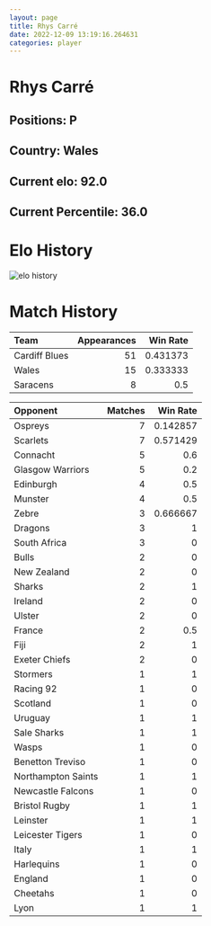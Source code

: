 ```yaml
---  
layout: page  
title: Rhys Carré  
date: 2022-12-09 13:19:16.264631  
categories: player  
---
```

# Rhys Carré

## Positions: P

## Country: Wales

## Current elo: 92.0

## Current Percentile: 36.0

# Elo History


![elo history](history_RhysCarré.png)
# Match History


| Team          |   Appearances |   Win Rate |
|:--------------|--------------:|-----------:|
| Cardiff Blues |            51 |   0.431373 |
| Wales         |            15 |   0.333333 |
| Saracens      |             8 |   0.5      |

| Opponent           |   Matches |   Win Rate |
|:-------------------|----------:|-----------:|
| Ospreys            |         7 |   0.142857 |
| Scarlets           |         7 |   0.571429 |
| Connacht           |         5 |   0.6      |
| Glasgow Warriors   |         5 |   0.2      |
| Edinburgh          |         4 |   0.5      |
| Munster            |         4 |   0.5      |
| Zebre              |         3 |   0.666667 |
| Dragons            |         3 |   1        |
| South Africa       |         3 |   0        |
| Bulls              |         2 |   0        |
| New Zealand        |         2 |   0        |
| Sharks             |         2 |   1        |
| Ireland            |         2 |   0        |
| Ulster             |         2 |   0        |
| France             |         2 |   0.5      |
| Fiji               |         2 |   1        |
| Exeter Chiefs      |         2 |   0        |
| Stormers           |         1 |   1        |
| Racing 92          |         1 |   0        |
| Scotland           |         1 |   0        |
| Uruguay            |         1 |   1        |
| Sale Sharks        |         1 |   1        |
| Wasps              |         1 |   0        |
| Benetton Treviso   |         1 |   0        |
| Northampton Saints |         1 |   1        |
| Newcastle Falcons  |         1 |   0        |
| Bristol Rugby      |         1 |   1        |
| Leinster           |         1 |   1        |
| Leicester Tigers   |         1 |   0        |
| Italy              |         1 |   1        |
| Harlequins         |         1 |   0        |
| England            |         1 |   0        |
| Cheetahs           |         1 |   0        |
| Lyon               |         1 |   1        |